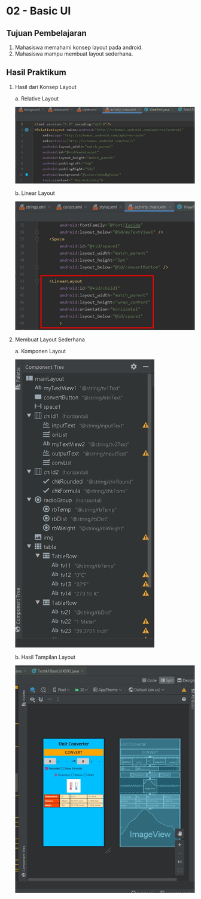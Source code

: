 # 02 - Basic UI

## Tujuan Pembelajaran

1. Mahasiswa memahami konsep layout pada android.
2. Mahasiswa mampu membuat layout sederhana.

## Hasil Praktikum

1. Hasil dari Konsep Layout

   a. Relative Layout

   ![SS1](img/Screenshot_1.jpg)

   b. Linear Layout

   ![SS2](img/Screenshot_2.jpg)

2. Membuat Layout Sederhana

   a. Komponen Layout

   ![SS3](img/Screenshot_3.jpg)

   b. Hasil Tampilan Layout

   ![SS4](img/Screenshot_4.jpg)
